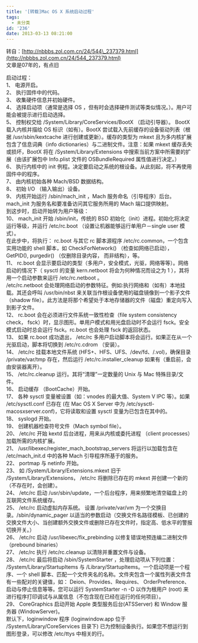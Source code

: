 ```yaml
---
title: '[转载]Mac OS X 系统启动过程'
tags:
  - 未分类
id: '236'
date: 2013-03-13 08:21:00
---
```


转自：[http://nbbbs.zol.com.cn/24/544\_237379.html](http://nbbbs.zol.com.cn/24/544_237379.html)  
文章是07年的，有点旧  
  
启动过程：  
1、 电源开启。  
2、 执行固件中的代码。  
3、 收集硬件信息并初始硬件。  
4、 选择启动项（通常是选择 OS ，但有时会选择硬件测试等类似情况。）。用户可能会被提示进行启动选择。  
5、 控制权交给 /System/Library/CoreServices/BootX （启动引导器）。 BootX 载入内核并描绘 OS 标识（如有）。BootX 尝试载入先前缓存的设备驱动列表（根据 /usr/sbin/kextcache 进行创建或更新）。缓存的类型为 mkext 且为多内核扩展包含了信息词典（info dictionaries）与二进制文件。注意：如果 mkext 缓存丢失或损坏，BootX 将在 /System/Library/Extensions 中搜索当前方案中所需要的扩展（由该扩展包中 Info.plist 文件的 OSBundleRequired 属性值进行决定。）  
6、 执行内核中的 init 例程。决定要启动之系统的根设备。从此刻起，将不再使用固件中的程序。  
7、 由内核初始各种 Mach/BSD 数据结构。  
8、 初始 I/O （输入输出）设备。  
9、 内核开始运行 /sbin/mach\_init ，Mach 服务命名（引导程序）后台。mach\_init 为服务名和要准备访问其它服务所用的 Mach 端口提供映射。  
到这步时，启动开始转为用户等级：  
10、 mach\_init 开始 /sbin/init，传统的 BSD 初始化（init）进程。初始化将决定运行等级，并运行 /etc/rc.boot （设置让机器能够运行单用户－single user 模式）。  
在此步中，将执行： rc.boot 与其它 rc 脚本源程序 /etc/rc.common，一个包含实用功能的 shell 脚本，如 CheckForNetwork() （检查如网络已启动）， GetPID(), purgedir() （仅删除目录内容， 而非结构），等。  
11、 rc.boot 会显示要启动的类型（多用户，安全模式，光驱，网络等等）。网络启动的情况下（ sysctl 的变量 kern.netboot 将会为何种情况而设之为 1 ），其将用一个启动参数来运行 /etc/rc.netboot 。  
/etc/rc.netboot 会处理网络启动的参数特征。例如:执行网络和（如有）本地挂载。其还会呼叫 /usr/bin/nbst 来关联当作根设备使用的磁盘镜像到一个影子文件（shadow file）。此方法是将那个希望处于本地存储器的文件（磁盘）重定向写入到影子文件。  
12、 rc.boot 会在必须进行文件系统一致性检查（file system consistency check， fsck）时，显示图形。单用户模式和用光盘启动时不会运行 fsck。安全模式启动时总会运行 fsck。rc.boot 也会处理 fsck 的返回状态。  
13、 如果 rc.boot 成功退出， /etc/rc 多用户启动脚本将会运行。如果正在从一个光驱启动，脚本将切换到 /etc/rc.cdrom （安装）。  
14、 /etc/rc 挂载本地文件系统 (HFS+、HFS、UFS、/dev/fd、/.vol)，确保目录 /private/var/tmp 存在，然后运行 /etc/rc.installer\_cleanup 如果有（重启前，会由安装器离开）。  
15、 /etc/rc.cleanup 运行。其将“清理”一定数量的 Unix 与 Mac 特殊目录/文件。  
16、 启动缓存 （BootCache）开始。  
17、 各种 sysctl 变量被设置（如：vnodes 的最大值、System V IPC 等）。如果 /etc/sysctl.conf 已存在 (在 Mac OS X Server 中为 /etc/sysctl-macosxserver.conf)，它将读取和设置 sysctl 变量为已包含在其中的。  
18、 syslogd 开始。  
19、 创建机器检查符号文件（Mach symbol file）。  
20、 /etc/rc 开始 kextd 后台进程，用来从内核或委托进程 （client processes）加载所需的内核扩展。  
21、 /usr/libexec/register\_mach\_bootstrap\_servers 将运行以加载包含在 /etc/mach\_init.d 中的各种 Mach 引导程序所基于的服务。  
22、 portmap 与 netinfo 开始。  
23、 如 /System/Library/Extensions.mkext 旧于 /System/Library/Extensions， /etc/rc 将删除已存在的 mkext 并创建一个新的（不存在时，会创建）。  
24、 /etc/rc 启动 /usr/sbin/update，一个后台程序，用来频繁地清空磁盘上的互联网文件系统缓存。  
25、 /etc/rc 启动虚拟内存系统。 设置 /private/var/vm 为一个交换目录。/sbin/dynamic\_pager 以适当的参数启动（交换文件名路径模板、已创建的交换文件大小、当创建额外交换文件或删除已存在文件时，指定高、低水平的警报切换开关。）  
26、 /etc/rc 启动 /usr/libexec/fix\_prebinding 以修复错误地预连编二进制文件 （prebound binaries）  
27、 /etc/rc 执行 /etc/rc.cleanup 以清除并重置文件与设备。  
28、 /etc/rc 最后将启动 /sbin/SystemStarter ，处理启动项从下列位置： /System/Library/StartupItems 与 /Library/StartupItems。一个启动项是一个程序、一个 shell 脚本、匹配一个文件夹名的名称。文件夹包含一个属性列表文件含有一些配对的关键值，如： Deion、Provides、Requires、 OrderPreference、启动与停止信息等等。您可以运行 SystemStarter -n -D 以作为根用户 (root) 来进行程序打印调试与从属信息（不包含现在已经在运行的任何项目）。  
29、 CoreGraphics 启动开始 Apple 类型服务后台(ATSServer) 和 Window 服务器 (WindowServer)。  
默认下，loginwindow 程序 (loginwindow.app 位于 /System/Library/CoreServices 目录下) 已为控制设备执行。如果您不想运行到图形登录，可以修改 /etc/ttys 中相关的行。